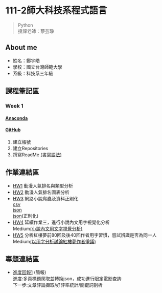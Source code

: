 # 111-2師大科技系程式語言 

> Python <br>
> 授課老師：蔡芸琤

## About me 
 * 姓名：鄭宇皓
 * 學校：國立台灣師範大學
 * 系級：科技系三年級
## 課程筆記區
### Week 1
 #### [Anaconda](https://www.anaconda.com/products/distribution) <br>
 
 #### [GitHub](https://github.com/) <br>
  1. 建立帳號
  2. 建立Repositories
  3. 撰寫ReadMe [(書寫語法)](https://github.com/othree/markdown-syntax-zhtw/blob/master/syntax.md#overview) <br>
 
## 作業連結區
- [HW1](https://github.com/yuhao0711/PL/blob/main/HW1/HW1.ipynb)
動漫人氣排名與類型分析
- [HW2](https://github.com/yuhao0711/PL/blob/main/HW2/HW2.ipynb)
動漫人氣排名圖表分析
- [HW3](https://github.com/yuhao0711/PL/blob/main/HW3/HW3.ipynb)
網路小說爬蟲及資料正則化<br>
   [csv](https://github.com/yuhao0711/PL/blob/main/HW3/Novel.csv)<br>
   [json](https://github.com/yuhao0711/PL/blob/main/HW3/novel.json)<br>
   [json](https://github.com/yuhao0711/PL/blob/main/HW3/novel.json)(正則化)<br>
- [HW4](https://github.com/yuhao0711/PL/blob/main/HW4/HW4.ipynb)
延續作業三，進行小說內文用字視覺化分析<br>
 Medium[(小說內文用文字視覺分析)](https://medium.com/@41071903h/小說內文用文字視覺分析-701cdaa02721)
- [HW5](https://github.com/yuhao0711/PL/blob/main/HW5/HW5.ipynb)
分析紅樓夢前80回及後40回作者用字習慣，嘗試辨識是否為同一人<br>
 Medium[(以用字分析試論紅樓夢作者爭議)](https://medium.com/@41071903h/以用字分析試論紅樓夢作者爭議-5d95b6cd7a30)
## 專題連結區
- [進度回報1](https://docs.google.com/presentation/d/19gCC6C8e_Rg4asEE6wTL2w3I1oX0xpJAoRJ_Q2CfJFQ/edit#slide=id.g24a09b16915_0_711)
(簡報)<br>
 進度:多頁標題爬取並轉換json，成功進行限定電影查詢<br>
 下一步:文章評論擷取/好評率統計/關鍵詞剖析
